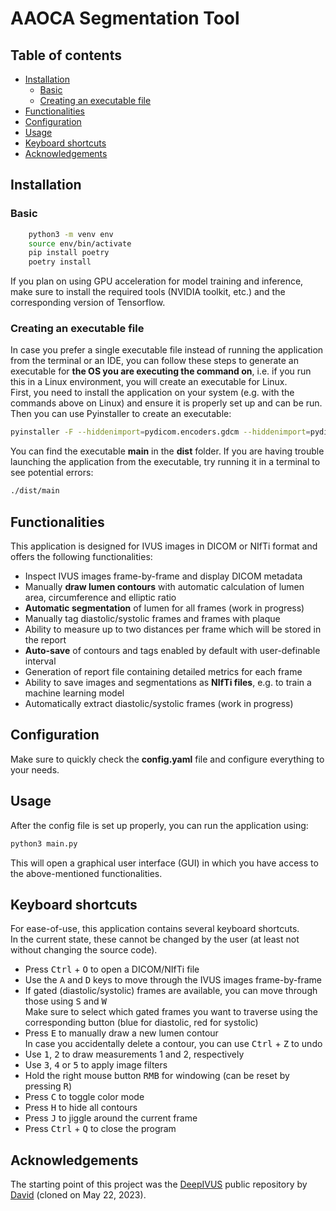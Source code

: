 
# AAOCA Segmentation Tool <!-- omit in toc -->

## Table of contents <!-- omit in toc -->

- [Installation](#installation)
  - [Basic](#basic)
  - [Creating an executable file](#creating-an-executable-file)
- [Functionalities](#functionalities)
- [Configuration](#configuration)
- [Usage](#usage)
- [Keyboard shortcuts](#keyboard-shortcuts)
- [Acknowledgements](#acknowledgements)


## Installation

### Basic

```bash
    python3 -m venv env
    source env/bin/activate
    pip install poetry
    poetry install
```

If you plan on using GPU acceleration for model training and inference, make sure to install the required tools (NVIDIA toolkit, etc.) and the corresponding version of Tensorflow.

### Creating an executable file

In case you prefer a single executable file instead of running the application from the terminal or an IDE, you can follow these steps to generate an executable for **the OS you are executing the command on**, i.e. if you run this in a Linux environment, you will create an executable for Linux.\
First, you need to install the application on your system (e.g. with the commands above on Linux) and ensure it is properly set up and can be run.\
Then you can use Pyinstaller to create an executable:

```bash
pyinstaller -F --hiddenimport=pydicom.encoders.gdcm --hiddenimport=pydicom.encoders.pylibjpeg --hiddenimport=scipy.special._cdflib main.py
```

You can find the executable **main** in the **dist** folder.
If you are having trouble launching the application from the executable, try running it in a terminal to see potential errors:

```bash
./dist/main
```

## Functionalities

This application is designed for IVUS images in DICOM or NIfTi format and offers the following functionalities:

- Inspect IVUS images frame-by-frame and display DICOM metadata
- Manually **draw lumen contours** with automatic calculation of lumen area, circumference and elliptic ratio
- **Automatic segmentation** of lumen for all frames (work in progress)
- Manually tag diastolic/systolic frames and frames with plaque
- Ability to measure up to two distances per frame which will be stored in the report
- **Auto-save** of contours and tags enabled by default with user-definable interval
- Generation of report file containing detailed metrics for each frame
- Ability to save images and segmentations as **NIfTi files**, e.g. to train a machine learning model
- Automatically extract diastolic/systolic frames (work in progress)

## Configuration

Make sure to quickly check the **config.yaml** file and configure everything to your needs.

## Usage

After the config file is set up properly, you can run the application using:

```bash
python3 main.py
```

This will open a graphical user interface (GUI) in which you have access to the above-mentioned functionalities.

## Keyboard shortcuts

For ease-of-use, this application contains several keyboard shortcuts.\
In the current state, these cannot be changed by the user (at least not without changing the source code).

- Press <kbd>Ctrl</kbd> + <kbd>O</kbd> to open a DICOM/NIfTi file
- Use the <kbd>A</kbd> and <kbd>D</kbd> keys to move through the IVUS images frame-by-frame
- If gated (diastolic/systolic) frames are available, you can move through those using <kbd>S</kbd> and <kbd>W</kbd>\
  Make sure to select which gated frames you want to traverse using the corresponding button (blue for diastolic, red for systolic)
- Press <kbd>E</kbd> to manually draw a new lumen contour\
  In case you accidentally delete a contour, you can use <kbd>Ctrl</kbd> + <kbd>Z</kbd> to undo
- Use <kbd>1</kbd>, <kbd>2</kbd> to draw measurements 1 and 2, respectively
- Use <kbd>3</kbd>, <kbd>4</kbd> or <kbd>5</kbd> to apply image filters
- Hold the right mouse button <kbd>RMB</kbd> for windowing (can be reset by pressing <kbd>R</kbd>)
- Press <kbd>C</kbd> to toggle color mode
- Press <kbd>H</kbd> to hide all contours
- Press <kbd>J</kbd> to jiggle around the current frame
- Press <kbd>Ctrl</kbd> + <kbd>Q</kbd> to close the program

## Acknowledgements

The starting point of this project was the [DeepIVUS](https://github.com/dmolony3/DeepIVUS) public repository by [David](https://github.com/dmolony3) (cloned on May 22, 2023).
